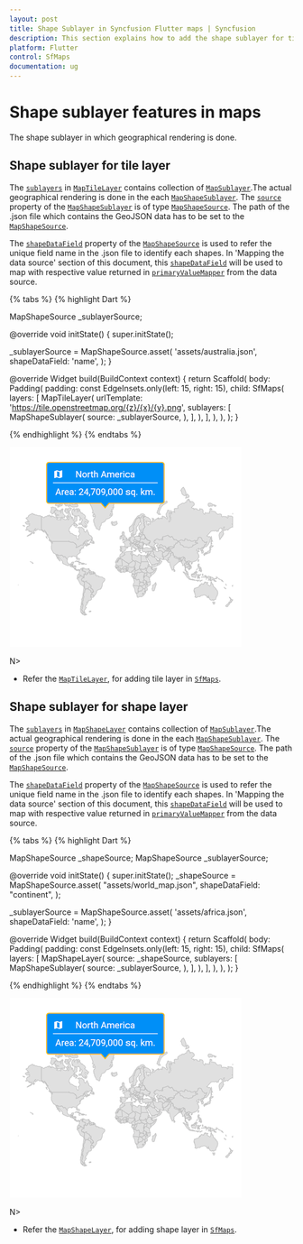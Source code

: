 ```yaml
---
layout: post
title: Shape Sublayer in Syncfusion Flutter maps | Syncfusion
description: This section explains how to add the shape sublayer for tile and shape layer and enable its features.
platform: Flutter
control: SfMaps
documentation: ug
---
```


# Shape sublayer features in maps

The shape sublayer in which geographical rendering is done.

## Shape sublayer for tile layer

The [`sublayers`](https://pub.dev/documentation/syncfusion_flutter_maps/latest/maps/MapTileLayer/MapTileLayer.html) in [`MapTileLayer`](https://pub.dev/documentation/syncfusion_flutter_maps/latest/maps/MapTileLayer-class.html) contains collection of [`MapSublayer`](https://pub.dev/documentation/syncfusion_flutter_maps/latest/maps/MapLayer/sublayers.html).The actual geographical rendering is done in the each [`MapShapeSublayer`](https://pub.dev/documentation/syncfusion_flutter_maps/latest/maps/MapShapeSublayer-class.html). The [`source`](https://pub.dev/documentation/syncfusion_flutter_maps/latest/maps/MapShapeLayer/source.html) property of the [`MapShapeSublayer`](https://pub.dev/documentation/syncfusion_flutter_maps/latest/maps/MapShapeSublayer-class.html) is of type [`MapShapeSource`](https://pub.dev/documentation/syncfusion_flutter_maps/latest/maps/MapShapeSource-class.html). The path of the .json file which contains the GeoJSON data has to be set to the [`MapShapeSource`](https://pub.dev/documentation/syncfusion_flutter_maps/latest/maps/MapShapeSource-class.html).

The [`shapeDataField`](https://pub.dev/documentation/syncfusion_flutter_maps/latest/maps/MapShapeSource/shapeDataField.html) property of the [`MapShapeSource`](https://pub.dev/documentation/syncfusion_flutter_maps/latest/maps/MapShapeSource-class.html) is used to refer the unique field name in the .json file to identify each shapes. In 'Mapping the data source' section of this document, this [`shapeDataField`](https://pub.dev/documentation/syncfusion_flutter_maps/latest/maps/MapShapeSource/shapeDataField.html) will be used to map with respective value returned in [`primaryValueMapper`](https://pub.dev/documentation/syncfusion_flutter_maps/latest/maps/MapShapeSource/primaryValueMapper.html) from the data source.

{% tabs %}
{% highlight Dart %}

MapShapeSource _sublayerSource;

@override
void initState() {
  super.initState();

  _sublayerSource = MapShapeSource.asset(
      'assets/australia.json',
      shapeDataField: 'name',
  );
}

@override
Widget build(BuildContext context) {
return Scaffold(
    body: Padding(
      padding: const EdgeInsets.only(left: 15, right: 15),
      child: SfMaps(
        layers: [
            MapTileLayer(
              urlTemplate: 'https://tile.openstreetmap.org/{z}/{x}/{y}.png',
              sublayers: [
                MapShapeSublayer(
                  source: _sublayerSource,
                ),
              ],
            ),
          ],
      ),
    ),
  );
}

{% endhighlight %}
{% endtabs %}

![Maps tile shape sublayer](images/tooltip/shape_tooltip_builder.png)

N>
* Refer the [`MapTileLayer`](https://pub.dev/documentation/syncfusion_flutter_maps/latest/maps/MapTileLayer-class.html), for adding tile layer in [`SfMaps`](https://pub.dev/documentation/syncfusion_flutter_maps/latest/maps/SfMaps-class.html).

## Shape sublayer for shape layer

The [`sublayers`](https://pub.dev/documentation/syncfusion_flutter_maps/latest/maps/MapShapeLayer/MapShapeLayer.html) in [`MapShapeLayer`](https://pub.dev/documentation/syncfusion_flutter_maps/latest/maps/MapShapeLayer-class.html) contains collection of [`MapSublayer`](https://pub.dev/documentation/syncfusion_flutter_maps/latest/maps/MapLayer/sublayers.html).The actual geographical rendering is done in the each [`MapShapeSublayer`](https://pub.dev/documentation/syncfusion_flutter_maps/latest/maps/MapShapeSublayer-class.html). The [`source`](https://pub.dev/documentation/syncfusion_flutter_maps/latest/maps/MapShapeLayer/source.html) property of the [`MapShapeSublayer`](https://pub.dev/documentation/syncfusion_flutter_maps/latest/maps/MapShapeSublayer-class.html) is of type [`MapShapeSource`](https://pub.dev/documentation/syncfusion_flutter_maps/latest/maps/MapShapeSource-class.html). The path of the .json file which contains the GeoJSON data has to be set to the [`MapShapeSource`](https://pub.dev/documentation/syncfusion_flutter_maps/latest/maps/MapShapeSource-class.html).

The [`shapeDataField`](https://pub.dev/documentation/syncfusion_flutter_maps/latest/maps/MapShapeSource/shapeDataField.html) property of the [`MapShapeSource`](https://pub.dev/documentation/syncfusion_flutter_maps/latest/maps/MapShapeSource-class.html) is used to refer the unique field name in the .json file to identify each shapes. In 'Mapping the data source' section of this document, this [`shapeDataField`](https://pub.dev/documentation/syncfusion_flutter_maps/latest/maps/MapShapeSource/shapeDataField.html) will be used to map with respective value returned in [`primaryValueMapper`](https://pub.dev/documentation/syncfusion_flutter_maps/latest/maps/MapShapeSource/primaryValueMapper.html) from the data source.

{% tabs %}
{% highlight Dart %}

MapShapeSource _shapeSource;
MapShapeSource _sublayerSource;

@override
void initState() {
  super.initState();
  _shapeSource = MapShapeSource.asset(
      "assets/world_map.json",
      shapeDataField: "continent",
  );

  _sublayerSource = MapShapeSource.asset(
      'assets/africa.json',
      shapeDataField: 'name',
  );
}

@override
Widget build(BuildContext context) {
return Scaffold(
    body: Padding(
      padding: const EdgeInsets.only(left: 15, right: 15),
      child: SfMaps(
        layers: [
            MapShapeLayer(
              source: _shapeSource,
              sublayers: [
                MapShapeSublayer(
                  source: _sublayerSource,
                ),
              ],
            ),
          ],
      ),
    ),
  );
}

{% endhighlight %}
{% endtabs %}

![Maps shape layer sublayer](images/tooltip/shape_tooltip_builder.png)

N>
* Refer the [`MapShapeLayer`](https://pub.dev/documentation/syncfusion_flutter_maps/latest/maps/MapShapeLayer-class.html), for adding shape layer in [`SfMaps`](https://pub.dev/documentation/syncfusion_flutter_maps/latest/maps/SfMaps-class.html).